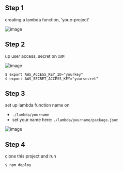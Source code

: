 
## Step 1
creating a lambda function, 'youe-project'

![image](https://user-images.githubusercontent.com/5538753/60277601-79a75480-9930-11e9-9bf3-e29bad7e722f.png)


## Step 2
up user access, secret on `IAM`

![image](https://user-images.githubusercontent.com/5538753/60277835-eae70780-9930-11e9-9307-602c86734d30.png)

```
$ export AWS_ACCESS_KEY_ID="yourkey"
$ export AWS_SECRET_ACCESS_KEY="yoursecret"
```

## Step 3 
set up lambda function name on

 - `./lambda/yourname`
 - set your name here: `./lambda/yourname/package.json`

![image](https://user-images.githubusercontent.com/5538753/60279628-0273bf80-9934-11e9-91ec-a3b1f8262ec8.png)


## Step 4
clone this project and run

```
$ npm deploy
```
